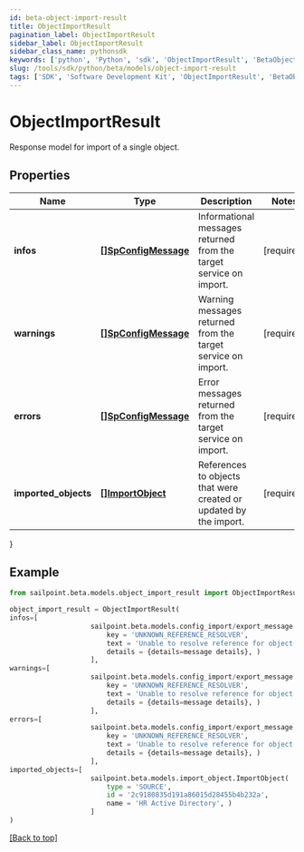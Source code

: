 ```yaml
---
id: beta-object-import-result
title: ObjectImportResult
pagination_label: ObjectImportResult
sidebar_label: ObjectImportResult
sidebar_class_name: pythonsdk
keywords: ['python', 'Python', 'sdk', 'ObjectImportResult', 'BetaObjectImportResult'] 
slug: /tools/sdk/python/beta/models/object-import-result
tags: ['SDK', 'Software Development Kit', 'ObjectImportResult', 'BetaObjectImportResult']
---
```


# ObjectImportResult

Response model for import of a single object.

## Properties

Name | Type | Description | Notes
------------ | ------------- | ------------- | -------------
**infos** | [**[]SpConfigMessage**](sp-config-message) | Informational messages returned from the target service on import. | [required]
**warnings** | [**[]SpConfigMessage**](sp-config-message) | Warning messages returned from the target service on import. | [required]
**errors** | [**[]SpConfigMessage**](sp-config-message) | Error messages returned from the target service on import. | [required]
**imported_objects** | [**[]ImportObject**](import-object) | References to objects that were created or updated by the import. | [required]
}

## Example

```python
from sailpoint.beta.models.object_import_result import ObjectImportResult

object_import_result = ObjectImportResult(
infos=[
                    sailpoint.beta.models.config_import/export_message.Config Import/Export Message(
                        key = 'UNKNOWN_REFERENCE_RESOLVER', 
                        text = 'Unable to resolve reference for object [type: IDENTITY, id: 2c91808c746e9c9601747d6507332ecz, name: random identity]', 
                        details = {details=message details}, )
                    ],
warnings=[
                    sailpoint.beta.models.config_import/export_message.Config Import/Export Message(
                        key = 'UNKNOWN_REFERENCE_RESOLVER', 
                        text = 'Unable to resolve reference for object [type: IDENTITY, id: 2c91808c746e9c9601747d6507332ecz, name: random identity]', 
                        details = {details=message details}, )
                    ],
errors=[
                    sailpoint.beta.models.config_import/export_message.Config Import/Export Message(
                        key = 'UNKNOWN_REFERENCE_RESOLVER', 
                        text = 'Unable to resolve reference for object [type: IDENTITY, id: 2c91808c746e9c9601747d6507332ecz, name: random identity]', 
                        details = {details=message details}, )
                    ],
imported_objects=[
                    sailpoint.beta.models.import_object.ImportObject(
                        type = 'SOURCE', 
                        id = '2c9180835d191a86015d28455b4b232a', 
                        name = 'HR Active Directory', )
                    ]
)

```
[[Back to top]](#) 

